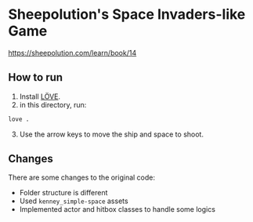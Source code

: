 # Sheepolution's Space Invaders-like Game
https://sheepolution.com/learn/book/14

## How to run
1. Install [LÖVE](https://love2d.org/).
2. in this directory, run:
```bash
love .
```
3. Use the arrow keys to move the ship and space to shoot.

## Changes
There are some changes to the original code:
- Folder structure is different
- Used `kenney_simple-space` assets
- Implemented actor and hitbox classes to handle some logics
